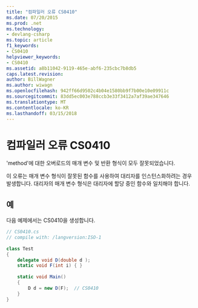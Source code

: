 ```yaml
---
title: "컴파일러 오류 CS0410"
ms.date: 07/20/2015
ms.prod: .net
ms.technology:
- devlang-csharp
ms.topic: article
f1_keywords:
- CS0410
helpviewer_keywords:
- CS0410
ms.assetid: a8b11042-9119-465e-abf6-235cbc7b8db5
caps.latest.revision: 
author: BillWagner
ms.author: wiwagn
ms.openlocfilehash: 942ff66d9502c4b04e1580bb9f7b00e10e09911c
ms.sourcegitcommit: 83dd5ec003e788ccb3e33f3412a7af39ae347646
ms.translationtype: MT
ms.contentlocale: ko-KR
ms.lasthandoff: 03/15/2018
---
```

# <a name="compiler-error-cs0410"></a>컴파일러 오류 CS0410
'method'에 대한 오버로드의 매개 변수 및 반환 형식이 모두 잘못되었습니다.  
  
 이 오류는 매개 변수 형식이 잘못된 함수를 사용하여 대리자를 인스턴스화하려는 경우 발생합니다. 대리자의 매개 변수 형식은 대리자에 할당 중인 함수와 일치해야 합니다.  
  
## <a name="example"></a>예  
 다음 예제에서는 CS0410을 생성합니다.  
  
```csharp  
// CS0410.cs  
// compile with: /langversion:ISO-1  
  
class Test  
{  
    delegate void D(double d );  
    static void F(int i) { }  
  
    static void Main()  
    {  
        D d = new D(F);  // CS0410  
    }  
}  
```
